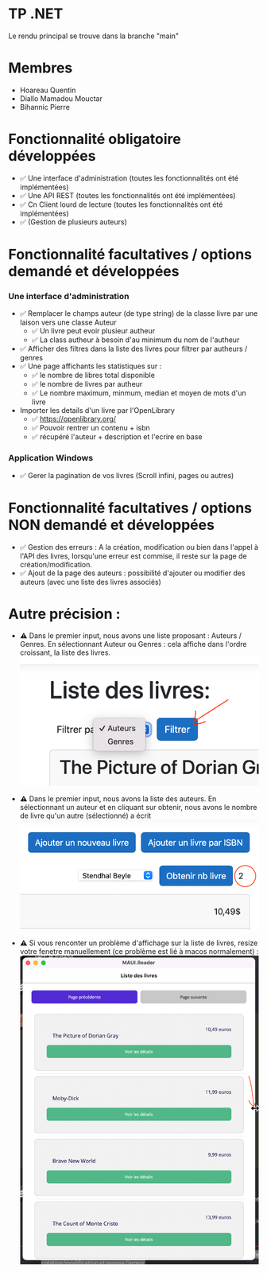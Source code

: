 # TP .NET
Le rendu principal se trouve dans la branche "main"
# Membres
- Hoareau Quentin 
- Diallo Mamadou Mouctar
- Bihannic Pierre

# Fonctionnalité obligatoire développées
- ✅ Une interface d'administration (toutes les fonctionnalités ont été implémentées)
- ✅ Une API REST (toutes les fonctionnalités ont été implémentées)
- ✅ Cn Client lourd de lecture (toutes les fonctionnalités ont été implémentées)
- ✅ (Gestion de plusieurs auteurs)

# Fonctionnalité facultatives / options demandé et développées

### Une interface d'administration
- ✅ Remplacer le champs auteur (de type string) de la classe livre par une laison vers une classe Auteur
  - ✅ Un livre peut evoir plusieur autheur
  - ✅ La class autheur à besoin d'au minimum du nom de l'autheur
- ✅ Afficher des filtres dans la liste des livres pour filtrer par autheurs / genres
- ✅ Une page affichants les statistiques sur :
  - ✅ le nombre de libres total disponible
  - ✅ le nombre de livres par autheur
  - ✅ Le nombre maximum, minmum, median et moyen de mots d'un livre
- Importer les details d'un livre par l'OpenLibrary
  - ✅ https://openlibrary.org/
  - ✅ Pouvoir rentrer un contenu + isbn
  - ✅ récupéré l'auteur + description et l'ecrire en base


### Application Windows
- ✅ Gerer la pagination de vos livres (Scroll infini, pages ou autres)

# Fonctionnalité facultatives / options NON demandé et développées
- ✅ Gestion des erreurs : A la création, modification ou bien dans l'appel à l'API des livres, lorsqu'une erreur est commise, il reste sur la page de création/modification.
- ✅ Ajout de la page des auteurs : possibilité d'ajouter ou modifier des auteurs (avec une liste des livres associés)

# Autre précision : 
- ⚠️ Dans le premier input, nous avons une liste proposant : Auteurs / Genres. En sélectionnant Auteur ou Genres : cela affiche dans l'ordre croissant, la liste des livres.
  ![img_1.png](img_1.png)


- ⚠️ Dans le premier input, nous avons la liste des auteurs. En sélectionnant un auteur et en cliquant sur obtenir, nous avons le nombre de livre qu'un autre (sélectionné) a écrit
  ![img.png](img.png)


- ⚠️ Si vous renconter un problème d'affichage sur la liste de livres, resize votre fenetre manuellement (ce problème est lié à macos normalement) :
![img_2.png](img_2.png)